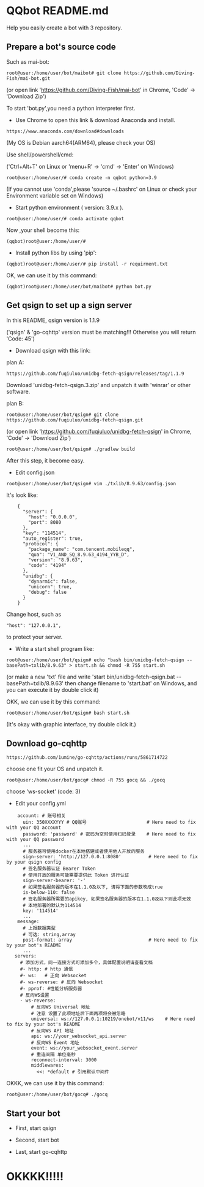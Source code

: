 # QQbot README.md
Help you easily create a bot with 3 repository.

## Prepare a bot's source code
Such as mai-bot:

```
root@user:/home/user/bot/maibot# git clone https://github.com/Diving-Fish/mai-bot.git
```

(or open link 'https://github.com/Diving-Fish/mai-bot' in Chrome, 'Code' -> 'Download Zip')

To start 'bot.py',you need a python interpreter first.

 - Use Chrome to open this link & download Anaconda and install.

```
https://www.anaconda.com/download#downloads
```

(My OS is Debian aarch64(ARM64), please check your OS)

Use shell/powershell/cmd:

('Ctrl+Alt+T' on Linux or 'menu+R' -> 'cmd' -> 'Enter' on Windows)

```
root@user:/home/user/# conda create -n qqbot python=3.9
```

(If you cannot use 'conda',please 'source ~/.bashrc' on Linux or check your Environment variable set on Windows)

 - Start python environment ( version: 3.9.x ).

```
root@user:/home/user/# conda activate qqbot
```

Now ,your shell become this:

```
(qqbot)root@user:/home/user/# 
```

 - Install python libs by using 'pip':

```
(qqbot)root@user:/home/user/# pip install -r requirment.txt
```

OK, we can use it by this command:

```
(qqbot)root@user:/home/user/bot/maibot# python bot.py
```

## Get qsign to set up a sign server
In this README, qsign version is 1.1.9 

('qsign' & 'go-cqhttp' version must be matching!!! Otherwise you will return 'Code: 45')

 - Download qsign with this link:

plan A:
```
https://github.com/fuqiuluo/unidbg-fetch-qsign/releases/tag/1.1.9
```
Download 'unidbg-fetch-qsign.3.zip' and unpatch it with 'winrar' or other software.

plan B:
```
root@user:/home/user/bot/qsign# git clone https://github.com/fuqiuluo/unidbg-fetch-qsign.git
```
(or open link 'https://github.com/fuqiuluo/unidbg-fetch-qsign' in Chrome, 'Code' -> 'Download Zip')
   
```
root@user:/home/user/bot/qsign# ./gradlew build
```

After this step, it become easy.

 - Edit config.json

```
root@user:/home/user/bot/qsign# vim ./txlib/8.9.63/config.json
```

It's look like:
```
    {
      "server": {
        "host": "0.0.0.0",
        "port": 8080
      },
      "key": "114514",
      "auto_register": true,
      "protocol": {
        "package_name": "com.tencent.mobileqq",
        "qua": "V1_AND_SQ_8.9.63_4194_YYB_D",
        "version": "8.9.63",
        "code": "4194"
      },
      "unidbg": {
        "dynarmic": false,
        "unicorn": true,
        "debug": false
      }
    }
```

Change host, such as 

```
"host": "127.0.0.1", 
```

to protect your server.

 - Write a start shell program like:

```
root@user:/home/user/bot/qsign# echo "bash bin/unidbg-fetch-qsign --basePath=txlib/8.9.63" > start.sh && chmod -R 755 start.sh
```

(or make a new 'txt' file and write 'start bin/unidbg-fetch-qsign.bat --basePath=txlib/8.9.63' then change filename to 'start.bat' on Windows, and you can execute it by double click it)

OKK, we can use it by this command:

```
root@user:/home/user/bot/qsign# bash start.sh
```

(It's okay with graphic interface, try double click it.)

## Download go-cqhttp

```
https://github.com/1umine/go-cqhttp/actions/runs/5861714722
```

choose one fit your OS and unpatch it.

```
root@user:/home/user/bot/gocq# chmod -R 755 gocq && ./gocq
```

choose 'ws-socket' (code: 3)

 - Edit your config.yml

```
    account: # 账号相关
      uin: 350XXXXYYY # QQ账号                      # Here need to fix with your QQ account
      password: 'password' # 密码为空时使用扫码登录    # Here need to fix with your QQ password
      ... 
      # 服务器可使用docker在本地搭建或者使用他人开放的服务
      sign-server: 'http://127.0.0.1:8080'          # Here need to fix by your qsign config
      # 签名服务器认证 Bearer Token
      # 使用开放的服务可能需要提供此 Token 进行认证
      sign-server-bearer: '-'
      # 如果签名服务器的版本在1.1.0及以下, 请将下面的参数改成true
      is-below-110: false
      # 签名服务器所需要的apikey, 如果签名服务器的版本在1.1.0及以下则此项无效
      # 本地部署的默认为114514
      key: '114514'
      ...
    message:
      # 上报数据类型
      # 可选: string,array
      post-format: array                            # Here need to fix by your bot's README
      ...
   servers:
     # 添加方式，同一连接方式可添加多个，具体配置说明请查看文档
     #- http: # http 通信
     #- ws:   # 正向 Websocket
     #- ws-reverse: # 反向 Websocket
     #- pprof: #性能分析服务器
     # 反向WS设置
     - ws-reverse:
         # 反向WS Universal 地址
         # 注意 设置了此项地址后下面两项将会被忽略
         universal: ws://127.0.0.1:10219/onebot/v11/ws    # Here need to fix by your bot's README
         # 反向WS API 地址
         api: ws://your_websocket_api.server
         # 反向WS Event 地址
         event: ws://your_websocket_event.server
         # 重连间隔 单位毫秒
         reconnect-interval: 3000
         middlewares:
           <<: *default # 引用默认中间件
```

OKKK, we can use it by this command:

```
root@user:/home/user/bot/gocq# ./gocq
```

## Start your bot

 - First, start qsign

 - Second, start bot

 - Last, start go-cqhttp

# OKKKK!!!!!
